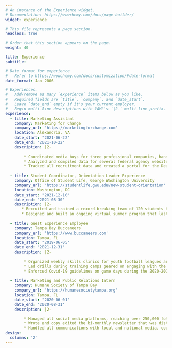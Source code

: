 ```yaml
---
# An instance of the Experience widget.
# Documentation: https://wowchemy.com/docs/page-builder/
widget: experience

# This file represents a page section.
headless: true

# Order that this section appears on the page.
weight: 40

title: Experience
subtitle:

# Date format for experience
#   Refer to https://wowchemy.com/docs/customization/#date-format
date_format: Jan 2006

# Experiences.
#   Add/remove as many `experience` items below as you like.
#   Required fields are `title`, `company`, and `date_start`.
#   Leave `date_end` empty if it's your current employer.
#   Begin multi-line descriptions with YAML's `|2-` multi-line prefix.
experience:
  - title: Marketing Assistant
    company: Marketing for Change
    company_url: 'https://marketingforchange.com'
    location: Alexandria, VA
    date_start: '2021-06-22'
    date_end: '2021-10-22'
    description: |2-
    
        * Coordinated media buys for three professional companies, handling a combined budget of over $100,000, tracking progress weekly and compiling progress reports
        * Analyzed and compiled data for several federal agency websites to track website growth and give input on how to further increase website growth. Site growth has increased significantly
        * Tracked all recruitment data and created a portal for the Dean of Students to check our progress based on the numbers
        
  - title: Student Coordinator, Orientation Leader Experience
    company: Office of Student Life, George Washington University
    company_url: 'https://studentlife.gwu.edu/new-student-orientation'
    location: Washington, DC
    date_start: '2021-12-10'
    date_end: '2021-08-30'
    description: |2-
       * Recruited and trained a record-breaking team of 120 students to partake in the 2021 Orientation experience, ensuring a great experience for the 3,500 first years and sophomores coming to campus for the first time
       * Designed and built an ongoing virtual summer program that lasted for three months, allowing new students to integrate into GWU while in a virtual setting
       
  - title: Guest Experience Employee
    company: Tampa Bay Buccaneers
    company_url: 'https://www.buccaneers.com'
    location: Tampa, FL
    date_start: '2019-06-05'
    date_end: '2021-12-31'
    description: |2-
    
        * Organized weekly skills clinics for youth football leagues around the Tampa area, guiding 100-300 five- to 11-year-olds in drills to improve their throwing and footwork skills
        * Led drills during training camps geared on engaging with the community, partnering with the players to provide an interactive fan experience following practice
        * Enforced Covid-19 guidelines on game days during the 2020-2021 season and worked on the How May I Help You team as a smiling face to help fans with anything they may need on game day
    
  - title: Marketing and Public Relations Intern
    company: Humane Society of Tampa Bay
    company_url: 'https://humanesocietytampa.org'
    location: Tampa, FL
    date_start: '2020-06-01'
    date_end: '2020-08-31'
    description: |2-

        * Managed all social media platforms, reaching over 250,000 followers every day with engaging and interactive content
        * Wrote and copy edited the bi-monthly newsletter that was distributed to several thousand donors in the Tampa Bay area, interviewing families, interpreting data and crafting engaging stories
        * Handled all communications with local and national media, coordinating media visits and stories
design:
  columns: '2'
---
```

